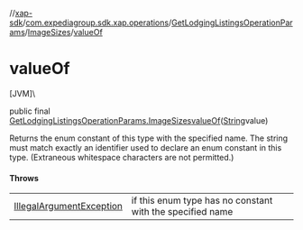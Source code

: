 //[xap-sdk](../../../../index.md)/[com.expediagroup.sdk.xap.operations](../../index.md)/[GetLodgingListingsOperationParams](../index.md)/[ImageSizes](index.md)/[valueOf](value-of.md)

# valueOf

[JVM]\

public final [GetLodgingListingsOperationParams.ImageSizes](index.md)[valueOf](value-of.md)([String](https://docs.oracle.com/javase/8/docs/api/java/lang/String.html)value)

Returns the enum constant of this type with the specified name. The string must match exactly an identifier used to declare an enum constant in this type. (Extraneous whitespace characters are not permitted.)

#### Throws

| | |
|---|---|
| [IllegalArgumentException](https://kotlinlang.org/api/latest/jvm/stdlib/kotlin/-illegal-argument-exception/index.html) | if this enum type has no constant with the specified name |
